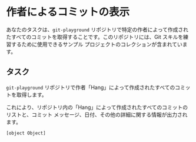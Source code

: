 # 作者によるコミットの表示

あなたのタスクは、`git-playground` リポジトリで特定の作者によって作成されたすべてのコミットを取得することです。このリポジトリには、Git スキルを練習するために使用できるサンプル プロジェクトのコレクションが含まれています。

## タスク

`git-playground` リポジトリで作者「Hang」によって作成されたすべてのコミットを取得します。

これにより、リポジトリ内の「Hang」によって作成されたすべてのコミットのリストと、コミット メッセージ、日付、その他の詳細に関する情報が出力されます。

```shell
[object Object]
```
